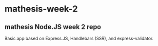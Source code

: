 # mathesis-week-2

## mathesis Node.JS week 2 repo

Basic app based on Express.JS, Handlebars (SSR), and express-validator. 
